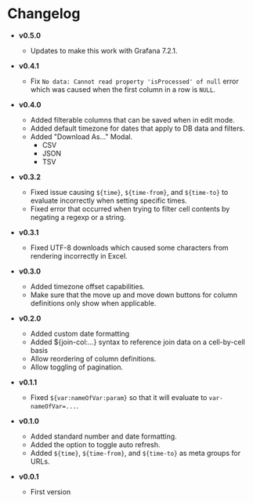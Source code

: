 # Changelog

- **v0.5.0**
  - Updates to make this work with Grafana 7.2.1.

- **v0.4.1**
  - Fix `No data: Cannot read property 'isProcessed' of null` error which was caused when the first column in a row is `NULL`.

- **v0.4.0**
  - Added filterable columns that can be saved when in edit mode.
  - Added default timezone for dates that apply to DB data and filters.
  - Added "Download As..." Modal.
    - CSV
    - JSON
    - TSV

- **v0.3.2**
  - Fixed issue causing `${time}`, `${time-from}`, and `${time-to}` to evaluate incorrectly when setting specific times.
  - Fixed error that occurred when trying to filter cell contents by negating a regexp or a string.

- **v0.3.1**
  - Fixed UTF-8 downloads which caused some characters from rendering incorrectly in Excel.

- **v0.3.0**
  - Added timezone offset capabilities.
  - Make sure that the move up and move down buttons for column definitions only show when applicable.

- **v0.2.0**
  - Added custom date formatting
  - Added ${join-col:...} syntax to reference join data on a cell-by-cell basis
  - Allow reordering of column definitions.
  - Allow toggling of pagination.

- **v0.1.1**
  - Fixed `${var:nameOfVar:param}` so that it will evaluate to `var-nameOfVar=...`.

- **v0.1.0**
  - Added standard number and date formatting.
  - Added the option to toggle auto refresh.
  - Added `${time}`, `${time-from}`, and `${time-to}` as meta groups for URLs.

- **v0.0.1**
  - First version
